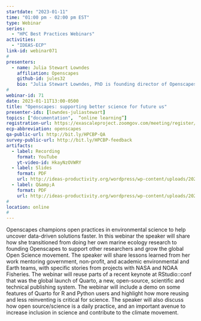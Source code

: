```yaml
---
startdate: "2023-01-11"
time: "01:00 pm - 02:00 pm EST"
type: Webinar
series:
  - "HPC Best Practices Webinars"
activities:
  - "IDEAS-ECP"
link-id: webinar071
#
presenters:
  - name: Julia Stewart Lowndes
    affiliation: Openscapes
    github-id: jules32
    bio: "Julia Stewart Lowndes, PhD is founding director of Openscapes. She is a marine ecologist and champion for making science more open, efficient, inclusive, and kind. Working at the intersection of actionable environmental science, data science, and open science, she is a Mozilla Fellow, National Science Foundation Better Scientific Software Fellow, and Senior Fellow at the National Center for Ecological Analysis and Synthesis (NCEAS) at the University of California Santa Barbara. Julia earned her PhD from Stanford University in 2012 studying drivers and impacts of Humboldt squid in a changing climate. Recent open science/R contributions include pieces in Scientific American, Nature, useR! Conference 2019, RStudio::Conf 2022, R for Excel Users, and the Tidy Data Illustrated Series."
#
webinar-id: 71
date: 2023-01-11T13:00-0500
title: "Openscapes: supporting better science for future us"
presenter-ids: [lowndes-juliastewart]
topics: ["documentation",  “online learning”]
registration-url: https://exascaleproject.zoomgov.com/meeting/register/vJIsf-6orjMoGA2DP-0K3a6mAjaWtMd50N8
ecp-abbreviation: openscapes
qa-public-url: http://bit.ly/HPCBP-QA
survey-public-url: http://bit.ly/HPCBP-feedback
artifacts:
  - label: Recording
    format: YouTube
    yt-video-id: HkayNzOVWRY
  - label: Slides
    format: PDF
    url: http://ideas-productivity.org/wordpress/wp-content/uploads/2023/01/hpcbp-071-openscapes.pdf
  - label: Q&amp;A
    format: PDF
    url: http://ideas-productivity.org/wordpress/wp-content/uploads/2023/01/hpcbp-071-openscapes-qa.pdf
#
location: online
#
---
```

Openscapes champions open practices in environmental science to help uncover data-driven solutions faster. In this webinar the speaker will share how she transitioned from doing her own marine ecology research to founding Openscapes to support other researchers and grow the global Open Science movement. The speaker will share lessons learned from her work mentoring government, non-profit, and academic environmental and Earth teams, with specific stories from projects with NASA and NOAA Fisheries. The webinar will reuse parts of a recent keynote at RStudio::conf that was the global launch of Quarto, a new, open-source, scientific and technical publishing system. The webinar will include a demo on some features of Quarto for R and Python users and highlight how more reusing and less reinventing is critical for science. The speaker will also discuss how open source/science is a daily practice, and an important avenue to increase inclusion in science and contribute to the climate movement.
